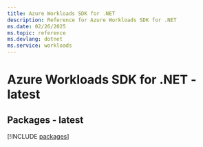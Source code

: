 ```yaml
---
title: Azure Workloads SDK for .NET
description: Reference for Azure Workloads SDK for .NET
ms.date: 02/26/2025
ms.topic: reference
ms.devlang: dotnet
ms.service: workloads
---
```

# Azure Workloads SDK for .NET - latest
## Packages - latest
[!INCLUDE [packages](workloads-index.md)]